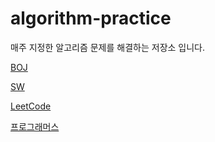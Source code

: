 # algorithm-practice
매주 지정한 알고리즘 문제를 해결하는 저장소 입니다.

[BOJ](https://www.acmicpc.net/)

[SW](https://swexpertacademy.com/main/main.do)

[LeetCode](https://leetcode.com/)

[프로그래머스](https://programmers.co.kr/)